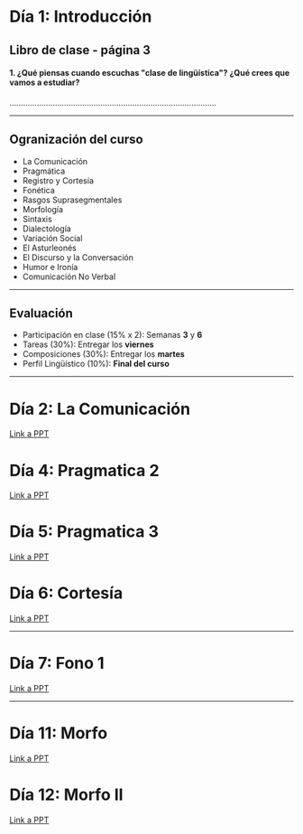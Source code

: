 # Día 1: Introducción

## Libro de clase - página 3
#### 1. ¿Qué piensas cuando escuchas "clase de lingüística"? ¿Qué crees que vamos a estudiar?

...........................................................................................     


___________________________________________________________________________________________


## Ogranización del curso

- La Comunicación
- Pragmática
- Registro y Cortesía
- Fonética
- Rasgos Suprasegmentales
- Morfología
- Sintaxis
- Dialectología
- Variación Social
- El Asturleonés
- El Discurso y la Conversación
- Humor e Ironía
- Comunicación No Verbal

___________________________________________________________________________________________    



## Evaluación

- Participación en clase (15% x 2): Semanas **3** y **6**
- Tareas (30%): Entregar los **viernes**
- Composiciones (30%): Entregar los **martes**
- Perfil Lingüístico (10%): **Final del curso**

___________________________________________________________________________________________    


# Día 2: La Comunicación
[Link a PPT](https://indiana-my.sharepoint.com/:p:/g/personal/sarroniz_iu_edu/EXErvGJqnBhNpUqDFfpiouUBRIqjfKMCaibKLcCmdLNPAw?e=e6XqPV)

# Día 4: Pragmatica 2
[Link a PPT](https://indiana-my.sharepoint.com/:p:/g/personal/sarroniz_iu_edu/Ebt1Cgn8rl1NvadMGYNowioBHi09fvYa0ajRtn3_wwpB5g?e=FJ81Oh)

# Día 5: Pragmatica 3
[Link a PPT](https://indiana-my.sharepoint.com/:p:/g/personal/sarroniz_iu_edu/EXA_ypb--SJAoOpEWAMesygBTlRd96K3F1LcIqFK7Irfig?e=4wGcr1)

# Día 6: Cortesía
[Link a PPT](https://indiana-my.sharepoint.com/:p:/g/personal/sarroniz_iu_edu/EY4INDWAeu5DqaP-bsBnCasBsRuuYEFM_zs8Uo6sOh4meA?e=7NX6sh)

___________________________________________________________________________________________    

# Día 7: Fono 1
[Link a PPT](https://indiana-my.sharepoint.com/:p:/g/personal/sarroniz_iu_edu/EU-hC1O6KMlOl-zbJlfNNnwBUJhSxRYBNABhU8Ckl0eFMg?e=UaHvnM)

___________________________________________________________________________________________    

# Día 11: Morfo
[Link a PPT](https://indiana-my.sharepoint.com/:p:/g/personal/sarroniz_iu_edu/EezhlTqQIyRGmCQVkbBZFKUBwXRli3uWAeOe8kueB5D9RQ?e=ofuHHn)


# Día 12: Morfo II
[Link a PPT](https://indiana-my.sharepoint.com/:p:/g/personal/sarroniz_iu_edu/EZcCt3Di1V1Lt9vIlIyAc6YBAEkXTFE_5p02kgm5qyO5CQ?e=QnD0Cp)

